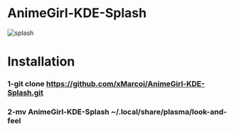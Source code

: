 # AnimeGirl-KDE-Splash
![splash](https://github.com/xMarcoi/AnimeGirl-KDE-Splash/assets/122765851/28f7f586-ca9a-404e-a184-9d4ab3a0de36)

# Installation

### 1-git clone https://github.com/xMarcoi/AnimeGirl-KDE-Splash.git

### 2-mv AnimeGirl-KDE-Splash ~/.local/share/plasma/look-and-feel
